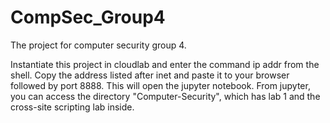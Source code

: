 # CompSec_Group4
The project for computer security group 4.

Instantiate this project in cloudlab and enter the command ip addr from the shell. Copy the address listed after inet and paste it to your browser followed by port 8888. This will open the jupyter notebook. From jupyter, you can access the directory "Computer-Security", which has lab 1 and the cross-site scripting lab inside.
